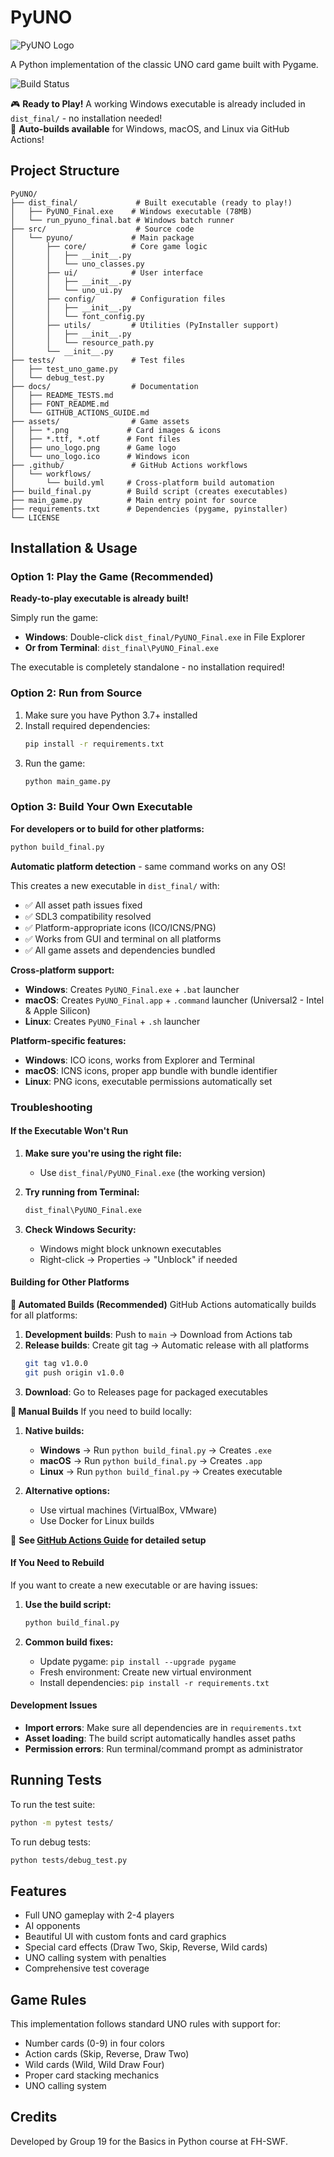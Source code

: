 # PyUNO

![PyUNO Logo](assets/uno_logo.png)

A Python implementation of the classic UNO card game built with Pygame.

![Build Status](https://github.com/diovandi/PyUNO/actions/workflows/build.yml/badge.svg)

🎮 **Ready to Play!** A working Windows executable is already included in `dist_final/` - no installation needed!  
🤖 **Auto-builds available** for Windows, macOS, and Linux via GitHub Actions!

## Project Structure

```
PyUNO/
├── dist_final/             # Built executable (ready to play!)
│   ├── PyUNO_Final.exe    # Windows executable (78MB)
│   └── run_pyuno_final.bat # Windows batch runner
├── src/                    # Source code
│   └── pyuno/             # Main package
│       ├── core/          # Core game logic
│       │   ├── __init__.py
│       │   └── uno_classes.py
│       ├── ui/            # User interface
│       │   ├── __init__.py
│       │   └── uno_ui.py
│       ├── config/        # Configuration files
│       │   ├── __init__.py
│       │   └── font_config.py
│       ├── utils/         # Utilities (PyInstaller support)
│       │   ├── __init__.py
│       │   └── resource_path.py
│       └── __init__.py
├── tests/                 # Test files
│   ├── test_uno_game.py
│   └── debug_test.py
├── docs/                  # Documentation
│   ├── README_TESTS.md
│   ├── FONT_README.md
│   └── GITHUB_ACTIONS_GUIDE.md
├── assets/                # Game assets
│   ├── *.png             # Card images & icons
│   ├── *.ttf, *.otf      # Font files
│   ├── uno_logo.png      # Game logo
│   └── uno_logo.ico      # Windows icon
├── .github/               # GitHub Actions workflows
│   └── workflows/
│       └── build.yml     # Cross-platform build automation
├── build_final.py        # Build script (creates executables)
├── main_game.py          # Main entry point for source
├── requirements.txt      # Dependencies (pygame, pyinstaller)
└── LICENSE
```

## Installation & Usage

### Option 1: Play the Game (Recommended)
**Ready-to-play executable is already built!**

Simply run the game:
- **Windows**: Double-click `dist_final/PyUNO_Final.exe` in File Explorer
- **Or from Terminal**: `dist_final\PyUNO_Final.exe`

The executable is completely standalone - no installation required!

### Option 2: Run from Source
1. Make sure you have Python 3.7+ installed
2. Install required dependencies:
   ```bash
   pip install -r requirements.txt
   ```
3. Run the game:
   ```bash
   python main_game.py
   ```

### Option 3: Build Your Own Executable

**For developers or to build for other platforms:**

```bash
python build_final.py
```

**Automatic platform detection** - same command works on any OS!

This creates a new executable in `dist_final/` with:
- ✅ All asset path issues fixed
- ✅ SDL3 compatibility resolved  
- ✅ Platform-appropriate icons (ICO/ICNS/PNG)
- ✅ Works from GUI and terminal on all platforms
- ✅ All game assets and dependencies bundled

**Cross-platform support:**
- **Windows**: Creates `PyUNO_Final.exe` + `.bat` launcher
- **macOS**: Creates `PyUNO_Final.app` + `.command` launcher (Universal2 - Intel & Apple Silicon)  
- **Linux**: Creates `PyUNO_Final` + `.sh` launcher

**Platform-specific features:**
- **Windows**: ICO icons, works from Explorer and Terminal
- **macOS**: ICNS icons, proper app bundle with bundle identifier
- **Linux**: PNG icons, executable permissions automatically set

### Troubleshooting

#### If the Executable Won't Run
1. **Make sure you're using the right file:**
   - Use `dist_final/PyUNO_Final.exe` (the working version)
   
2. **Try running from Terminal:**
   ```bash
   dist_final\PyUNO_Final.exe
   ```

3. **Check Windows Security:**
   - Windows might block unknown executables
   - Right-click → Properties → "Unblock" if needed

#### Building for Other Platforms

**🤖 Automated Builds (Recommended)**
GitHub Actions automatically builds for all platforms:

1. **Development builds**: Push to `main` → Download from Actions tab
2. **Release builds**: Create git tag → Automatic release with all platforms
   ```bash
   git tag v1.0.0
   git push origin v1.0.0
   ```
3. **Download**: Go to Releases page for packaged executables

**🔧 Manual Builds**
If you need to build locally:

1. **Native builds:**
   - **Windows** → Run `python build_final.py` → Creates `.exe`
   - **macOS** → Run `python build_final.py` → Creates `.app`
   - **Linux** → Run `python build_final.py` → Creates executable

2. **Alternative options:**
   - Use virtual machines (VirtualBox, VMware)
   - Use Docker for Linux builds

📖 **See [GitHub Actions Guide](docs/GITHUB_ACTIONS_GUIDE.md) for detailed setup**

#### If You Need to Rebuild
If you want to create a new executable or are having issues:

1. **Use the build script:**
   ```bash
   python build_final.py
   ```

2. **Common build fixes:**
   - Update pygame: `pip install --upgrade pygame`
   - Fresh environment: Create new virtual environment
   - Install dependencies: `pip install -r requirements.txt`

#### Development Issues
- **Import errors**: Make sure all dependencies are in `requirements.txt`
- **Asset loading**: The build script automatically handles asset paths
- **Permission errors**: Run terminal/command prompt as administrator

## Running Tests

To run the test suite:
```bash
python -m pytest tests/
```

To run debug tests:
```bash
python tests/debug_test.py
```

## Features

- Full UNO gameplay with 2-4 players
- AI opponents
- Beautiful UI with custom fonts and card graphics
- Special card effects (Draw Two, Skip, Reverse, Wild cards)
- UNO calling system with penalties
- Comprehensive test coverage

## Game Rules

This implementation follows standard UNO rules with support for:
- Number cards (0-9) in four colors
- Action cards (Skip, Reverse, Draw Two)
- Wild cards (Wild, Wild Draw Four)
- Proper card stacking mechanics
- UNO calling system

## Credits

Developed by Group 19 for the Basics in Python course at FH-SWF. 
